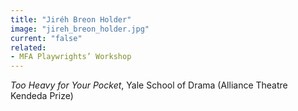 ```yaml
---
title: "Jiréh Breon Holder"
image: "jireh_breon_holder.jpg"
current: "false"
related:
- MFA Playwrights’ Workshop
---
```


*Too Heavy for Your Pocket*, <span>Yale School of Drama (</span>Alliance Theatre Kendeda Prize)

